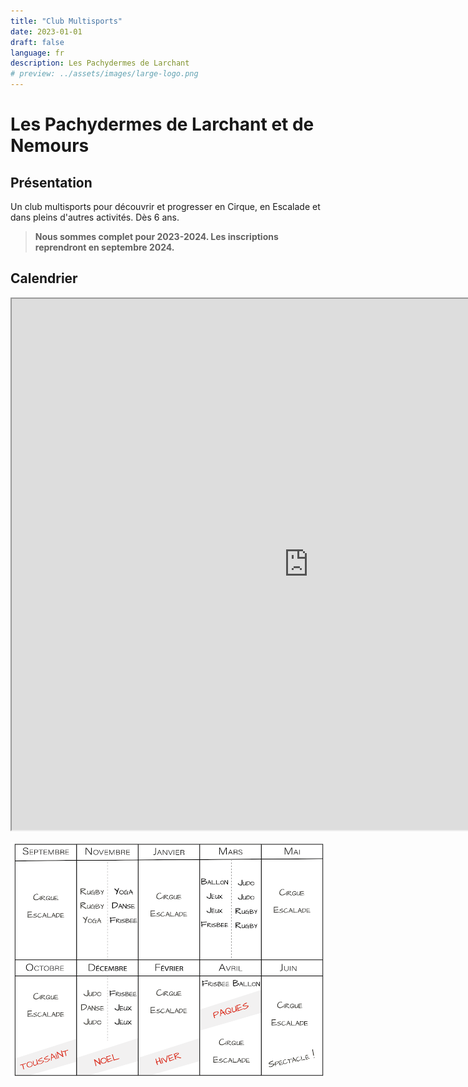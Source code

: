 ```yaml
---
title: "Club Multisports"
date: 2023-01-01
draft: false
language: fr
description: Les Pachydermes de Larchant
# preview: ../assets/images/large-logo.png
---
```


# Les Pachydermes de Larchant et de Nemours
## Présentation

Un club multisports pour découvrir et progresser en Cirque, en Escalade et dans pleins d'autres activités.
Dès 6 ans.

> **Nous sommes complet pour 2023-2024. Les inscriptions reprendront en septembre 2024.**

##  Calendrier



<iframe width="950" height="850" src="https://docs.google.com/spreadsheets/d/1kLPX1jLGxaBnEOQjV8aLfr8MsAmMfbLYMeRp1EKedn4/edit?usp=sharing"></iframe>


![Calendrier](calendrier.png)